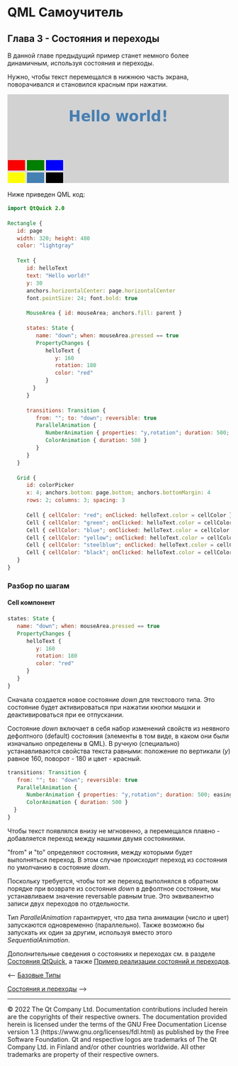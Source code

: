 
# QML Самоучитель
## Глава 3 - Состояния и переходы

В данной главе предыдущий пример станет немного более динамичным, используя состояния и переходы.

Нужно, чтобы текст перемещался в нижнюю часть экрана, поворачивался и становился красным при нажатии.

![](https://github.com/SlimRG/QML-Tutorial/blob/main/ezgif-3-4d6fe02895.gif)

Ниже приведен QML код:
```QML
import QtQuick 2.0

Rectangle {
   id: page
   width: 320; height: 480
   color: "lightgray"

   Text {
      id: helloText
      text: "Hello world!"
      y: 30
      anchors.horizontalCenter: page.horizontalCenter
      font.pointSize: 24; font.bold: true

      MouseArea { id: mouseArea; anchors.fill: parent }

      states: State {
         name: "down"; when: mouseArea.pressed == true
         PropertyChanges {
            helloText {
               y: 160
               rotation: 180
               color: "red"
            }
        }
      }  

      transitions: Transition {
         from: ""; to: "down"; reversible: true
         ParallelAnimation {
            NumberAnimation { properties: "y,rotation"; duration: 500; easing.type: Easing.InOutQuad }
            ColorAnimation { duration: 500 }
         }
      }
   }

   Grid {
      id: colorPicker
      x: 4; anchors.bottom: page.bottom; anchors.bottomMargin: 4
      rows: 2; columns: 3; spacing: 3

      Cell { cellColor: "red"; onClicked: helloText.color = cellColor }
      Cell { cellColor: "green"; onClicked: helloText.color = cellColor }
      Cell { cellColor: "blue"; onClicked: helloText.color = cellColor }
      Cell { cellColor: "yellow"; onClicked: helloText.color = cellColor }
      Cell { cellColor: "steelblue"; onClicked: helloText.color = cellColor }
      Cell { cellColor: "black"; onClicked: helloText.color = cellColor }
   }
}
```

### Разбор по шагам
#### Cell компонент

```QML
states: State {
   name: "down"; when: mouseArea.pressed == true
   PropertyChanges {
      helloText {
         y: 160
         rotation: 180
         color: "red"
      }
   }
}
```
Сначала создается новое состояние *down* для текстового типа. Это состояние будет активироваться при нажатии кнопки мышки и деактивироваться при ее отпускании.

Состояние *down* включает в себя набор изменений свойств из неявного дефолтного (default) состояния (элементы в том виде, в каком они были изначально определены в QML). В ручную (специально) устанавливаются свойства текста равными: положение по вертикали (*y*) равное 160, поворот - 180 и цвет - красный.

```QML
transitions: Transition {
   from: ""; to: "down"; reversible: true
   ParallelAnimation {
      NumberAnimation { properties: "y,rotation"; duration: 500; easing.type: Easing.InOutQuad }
      ColorAnimation { duration: 500 }
  }
}
```
Чтобы текст появлялся внизу не мгновенно, а перемещался плавно - добавляется переход между нашими двумя состояниями. 

"from" и "to" определяют состояния, между которыми будет выполняться переход. В этом случае происходит переход из состояния по умолчанию в состояние *down*.

Поскольку требуется, чтобы тот же переход выполнялся в обратном порядке при возврате из состояния *down* в дефолтное состояние, мы устанавливаем значение reversable равным true. Это эквивалентно записи двух переходов по отдельности.

Тип *ParallelAnimation* гарантирует, что два типа анимации (число и цвет) запускаются одновременно (параллельно). Также возможно бы запускать их один за другим, используя вместо этого *SequentialAnimation*.

Дополнительные сведения о состояниях и переходах см. в разделе [Состояния QtQuick](https://doc.qt.io/qt-6/qtquick-statesanimations-states.html), а также [Пример реализации состояний и переходов](https://doc.qt.io/qt-6/qtquick-animation-example.html#states).

<-- [Базовые Типы](https://github.com/SlimRG/QML-Tutorial/edit/main/qml-tutorial1.md "Базовые Типы")  

[Состояния и переходы](https://github.com/SlimRG/QML-Tutorial/blob/main/ "Состояния и переходы") -->

<hr/>
© 2022 The Qt Company Ltd. Documentation contributions included herein are the copyrights of their respective owners. The documentation provided herein is licensed under the terms of the GNU Free Documentation License version 1.3 (https://www.gnu.org/licenses/fdl.html) as published by the Free Software Foundation. Qt and respective logos are trademarks of The Qt Company Ltd. in Finland and/or other countries worldwide. All other trademarks are property of their respective owners.

